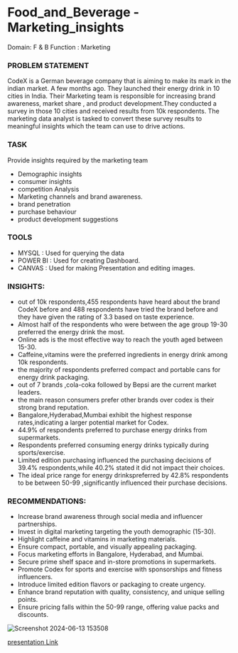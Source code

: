 # Food_and_Beverage - Marketing_insights

Domain: F & B       Function : Marketing

### PROBLEM STATEMENT
CodeX is a German beverage company that is aiming to make its mark in the indian market. A few months ago. They launched their energy drink in 10 cities in India.
Their Marketing team is responsible for increasing brand awareness, market share , and product development.They conducted a survey in those 10 cities and received results from 10k respondents.
The marketing data analyst is tasked to convert these survey results to meaningful insights which the team can use to drive actions.

### TASK
Provide insights required by the marketing team
- Demographic insights
- consumer insights
- competition Analysis
- Marketing channels and brand awareness.
- brand penetration
- purchase behaviour
- product development suggestions

### TOOLS
- MYSQL : Used for querying the data
- POWER BI : Used for creating Dashboard.
- CANVAS : Used for making Presentation and editing images.

### INSIGHTS:
- out of 10k respondents,455 respondents have heard about the brand CodeX before and 488 respondents have tried the brand before and they have given the rating of 3.3 based on taste experience.
- Almost half of the respondents who were between the age group 19-30 preferred the energy drink the most.
- Online ads is the most effective way to reach the youth aged between 15-30.
- Caffeine,vitamins were the preferred ingredients in energy drink among 10k respondents.
- the majority of respondents preferred compact and portable cans for energy drink packaging.
- out of 7 brands ,cola-coka followed by Bepsi are the current market leaders.
- the main reason consumers prefer other brands over codex is their strong brand reputation.
- Bangalore,Hyderabad,Mumbai exhibit the highest response rates,indicating a larger potential market for Codex.
- 44.9% of respondents preferred to purchase energy drinks from supermarkets.
- Respondents preferred consuming energy drinks typically during sports/exercise.
- Limited edition purchasing influenced the purchasing decisions of 39.4% respondents,while 40.2% stated it did not impact their choices.
- The ideal price range for energy drinkspreferred by 42.8% respondents to be between 50-99 ,significantly influenced their purchase decisions.

### RECOMMENDATIONS:
- Increase brand awareness through social media and influencer partnerships.
-  Invest in digital marketing targeting the youth demographic (15-30).
-  Highlight caffeine and vitamins in marketing materials.
-  Ensure compact, portable, and visually appealing packaging.
-  Focus marketing efforts in Bangalore, Hyderabad, and Mumbai.
-  Secure prime shelf space and in-store promotions in supermarkets.
-  Promote Codex for sports and exercise with sponsorships and fitness influencers.
-  Introduce limited edition flavors or packaging to create urgency.
-  Enhance brand reputation with quality, consistency, and unique selling points.
-  Ensure pricing falls within the 50-99 range, offering value packs and discounts.



   
![Screenshot 2024-06-13 153508](https://github.com/hKasturik/Food-and-Beverage--Marketing-insights/assets/170725023/1a11e3cc-e14b-4578-88bc-8e199ff420ef)

[presentation Link](https://www.canva.com/design/DAGGo7btTJw/PE74usGgQjVnfcfrpulq5Q/view?utm_content=DAGGo7btTJw&utm_campaign=designshare&utm_medium=link&utm_source=editor)

